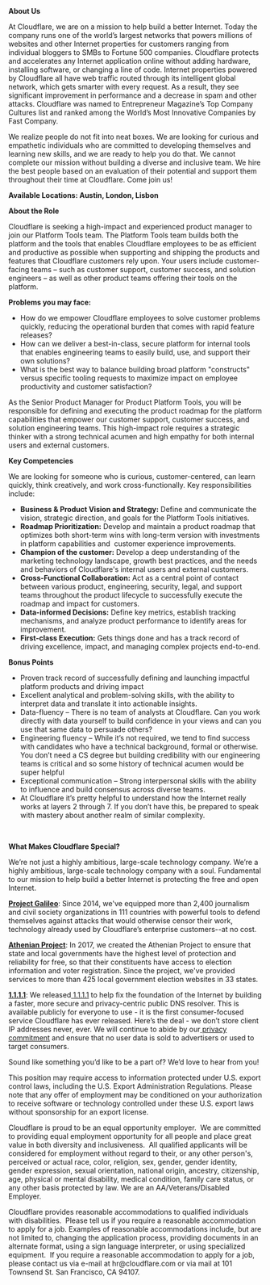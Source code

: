 <div class="content-intro">
	<div><strong>About Us</strong></div>
	<div>
		<p>At Cloudflare, we are on a mission to help build a better Internet. Today the company runs one of the world’s largest networks that powers millions of websites and other Internet properties for customers ranging from individual bloggers to SMBs to Fortune 500 companies. Cloudflare protects and accelerates any Internet application online without adding hardware, installing software, or changing a line of code. Internet properties powered by Cloudflare all have web traffic routed through its intelligent global network, which gets smarter with every request. As a result, they see significant improvement in performance and a decrease in spam and other attacks. Cloudflare was named to Entrepreneur Magazine’s Top Company Cultures list and ranked among the World’s Most Innovative Companies by Fast Company.&nbsp;</p>
		<p><span style="font-weight: 400;">We realize people do not fit into neat boxes. We are looking for curious and empathetic individuals who are committed to developing themselves and learning new skills, and we are ready to help you do that. We cannot complete our mission without building a diverse and inclusive team. We hire the best people based on an evaluation of their potential and support them throughout their time at Cloudflare. Come join us!&nbsp;</span></p>
	</div>
</div>
<p><strong>Available Locations: Austin, London, Lisbon</strong></p>
<p><strong>About the Role</strong></p>
<p>Cloudflare is seeking a high-impact and experienced product manager to join our Platform Tools team. The Platform Tools team builds both the platform and the tools that enables Cloudflare employees to be as efficient and productive as possible when supporting and shipping the products and features that Cloudflare customers rely upon. Your users include customer-facing teams – such as customer support, customer success, and solution engineers – as well as other product teams offering their tools on the platform.</p>
<p><strong>Problems you may face:</strong></p>
<ul>
	<li>How do we empower Cloudflare employees to solve customer problems quickly, reducing the operational burden that comes with rapid feature releases?</li>
	<li>How can we deliver a best-in-class, secure platform for internal tools that enables engineering teams to easily build, use, and support their own solutions?</li>
	<li>What is the best way to balance building broad platform "constructs" versus specific tooling requests to maximize impact on employee productivity and customer satisfaction?&nbsp;</li>
</ul>
<p>As the Senior Product Manager for Product Platform Tools, you will be responsible for defining and executing the product roadmap for the platform capabilities that empower our customer support, customer success, and solution engineering teams. This high-impact role requires a strategic thinker with a strong technical acumen and high empathy for both internal users and external customers.</p>
<p><strong>Key Competencies</strong></p>
<p>We are looking for someone who is curious, customer-centered, can learn quickly, think creatively, and work cross-functionally. Key responsibilities include:</p>
<ul>
	<li><strong>Business &amp; Product Vision and Strategy:</strong> Define and communicate the vision, strategic direction, and goals for the Platform Tools initiatives.</li>
	<li><strong>Roadmap Prioritization:</strong> Develop and maintain a product roadmap that optimizes both short-term wins with long-term version with investments in platform capabilities and&nbsp; customer experience improvements.</li>
	<li><strong>Champion of the customer:</strong> Develop a deep understanding of the marketing technology landscape, growth best practices, and the needs and behaviors of Cloudflare's internal users and external customers.&nbsp;</li>
	<li><strong>Cross-Functional Collaboration:</strong> Act as a central point of contact between various product, engineering, security, legal, and support teams throughout the product lifecycle to successfully execute the roadmap and impact for customers.</li>
	<li><strong>Data-informed Decisions:</strong> Define key metrics, establish tracking mechanisms, and analyze product performance to identify areas for improvement.</li>
	<li><strong>First-class Execution:</strong> Gets things done and has a track record of driving excellence, impact, and managing complex projects end-to-end.</li>
</ul>
<p><strong>Bonus Points</strong></p>
<ul>
	<li>Proven track record of successfully defining and launching impactful platform products and driving impact</li>
	<li>Excellent analytical and problem-solving skills, with the ability to interpret data and translate it into actionable insights.</li>
	<li>Data-fluency – There is no team of analysts at Cloudflare. Can you work directly with data yourself to build confidence in your views and can you use that same data to persuade others?&nbsp;&nbsp;</li>
	<li>Engineering fluency – While it’s not required, we tend to find success with candidates who have a technical background, formal or otherwise. You don’t need a CS degree but building credibility with our engineering teams is critical and so some history of technical acumen would be super helpful</li>
	<li>Exceptional communication – Strong interpersonal skills with the ability to influence and build consensus across diverse teams.&nbsp;&nbsp;</li>
	<li>At Cloudflare it’s pretty helpful to understand how the Internet really works at layers 2 through 7. If you don’t have this, be prepared to speak with mastery about another realm of similar complexity.</li>
</ul>
<p>&nbsp;</p>
<div class="content-conclusion">
	<p><strong>What Makes Cloudflare Special?</strong></p>
	<p><span style="font-weight: 400;">We’re not just a highly ambitious, large-scale technology company. We’re a highly ambitious, large-scale technology company with a soul. Fundamental to our mission to help build a better Internet is protecting the free and open Internet.</span></p>
	<p><a href="https://blog.cloudflare.com/protecting-free-expression-online/"><strong>Project Galileo</strong></a><span style="font-weight: 400;">: Since 2014, we've equipped more than 2,400 journalism and civil society organizations in 111 countries with powerful tools to defend themselves against attacks that would otherwise censor their work, technology already used by Cloudflare’s enterprise customers--at no cost.</span></p>
	<p><strong><a href="https://www.cloudflare.com/athenian/">Athenian Project</a></strong><span style="font-weight: 400;">: In 2017, we created the Athenian Project to ensure that state and local governments have the highest level of protection and reliability for free, so that their constituents have access to election information and voter registration. Since the project, we've provided services to more than 425 local government election websites in 33 states.</span></p>
	<p><a href="https://1.1.1.1/"><strong>1.1.1.1</strong></a><span style="font-weight: 400;">: We released</span><a href="https://1.1.1.1/"> <span style="font-weight: 400;">1.1.1.1</span></a><span style="font-weight: 400;"> to help fix the foundation of the Internet by building a faster, more secure and privacy-centric public DNS resolver. This is available publicly for everyone to use - it is the first consumer-focused service Cloudflare has ever released. Here’s the deal - we don’t store client IP addresses never, ever. We will continue to abide by our</span><a href="https://developers.cloudflare.com/1.1.1.1/privacy/public-dns-resolver"> privacy commitment</a><span style="font-weight: 400;"> and ensure that no user data is sold to advertisers or used to target consumers.</span></p>
	<p><span style="font-weight: 400;">Sound like something you’d like to be a part of? We’d love to hear from you!</span></p>
	<p><span style="font-weight: 400;">This position may require access to information protected under U.S. export control laws, including the U.S. Export Administration Regulations. Please note that any offer of employment may be conditioned on your authorization to receive software or technology controlled under these U.S. export laws without sponsorship for an export license.</span></p>
	<p><span style="font-weight: 400;">Cloudflare is proud to be an equal opportunity employer. &nbsp;We are committed to providing equal employment opportunity for all people and place great value in both diversity and inclusiveness. &nbsp;All qualified applicants will be considered for employment without regard to their, or any other person's, perceived or actual</span> <span style="font-weight: 400;">race, color, religion, sex, gender, gender identity, gender expression, sexual orientation, national origin, ancestry, citizenship, age, physical or mental disability, medical condition, family care status, or any other basis protected by law. </span><span style="font-weight: 400;">We are an AA/Veterans/Disabled Employer.</span></p>
	<p><span style="font-weight: 400;">Cloudflare provides reasonable accommodations to qualified individuals with disabilities. &nbsp;Please tell us if you require a reasonable accommodation to apply for a job. Examples of reasonable accommodations include, but are not limited to, changing the application process, providing documents in an alternate format, using a sign language interpreter, or using specialized equipment. &nbsp;If you require a reasonable accommodation to apply for a job, please contact us via e-mail at </span><span style="font-weight: 400;">hr@cloudflare.com</span><span style="font-weight: 400;"> or via mail at 101 Townsend St. San Francisco, CA 94107.</span></p>
</div>